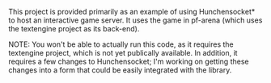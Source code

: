 This project is provided primarily as an example of using Hunchensocket* to host an 
interactive game server. It uses the game in pf-arena (which uses the textengine 
project as its back-end).

NOTE: You won't be able to actually run this code, as it requires the textengine 
project, which is not yet publically available. In addition, it requires a few 
changes to Hunchensocket; I'm working on getting these changes into a form that 
could be easily integrated with the library.
